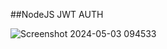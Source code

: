 ##NodeJS JWT AUTH


![Screenshot 2024-05-03 094533](https://github.com/smy0m1nk0/node_jwt_auth/assets/168166278/0837c248-6cfd-4d7e-86c2-86cb207c4b6e)
